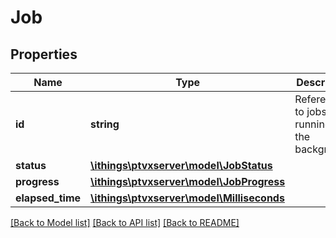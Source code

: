 # Job

## Properties
Name | Type | Description | Notes
------------ | ------------- | ------------- | -------------
**id** | **string** | Reference to jobs running in the background. | 
**status** | [**\ithings\ptvxserver\model\JobStatus**](JobStatus.md) |  | 
**progress** | [**\ithings\ptvxserver\model\JobProgress**](JobProgress.md) |  | [optional] 
**elapsed_time** | [**\ithings\ptvxserver\model\Milliseconds**](Milliseconds.md) |  | 

[[Back to Model list]](../../README.md#documentation-for-models) [[Back to API list]](../../README.md#documentation-for-api-endpoints) [[Back to README]](../../README.md)


